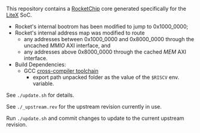 This repository contains a [RocketChip][1] core generated specifically for the [LiteX][2] SoC.

* Rocket's internal bootrom has been modified to jump to 0x1000_0000;
* Rocket's internal  address map was modified to route
  - any addresses between 0x1000_0000 and 0x8000_0000 through the uncached *MMIO* AXI interface, and
  - any addresses above 0x8000_0000 through the cached *MEM* AXI interface.
* Build Dependencies:
  - GCC [cross-compiler toolchain][3]
    - export path unpacked folder as the value of the `$RISCV` env. variable.

See `./update.sh` for details.

See `./_upstream.rev` for the upstream revision currently in use.

Run `./update.sh` and commit changes to update to the current upstream revision.

[1]: https://github.com/freechipsproject/rocket-chip
[2]: https://github.com/enjoy-digital/litex
[3]: http://www.contrib.andrew.cmu.edu/~somlo/BTCP/RISCV-toolchain.tar.xz
